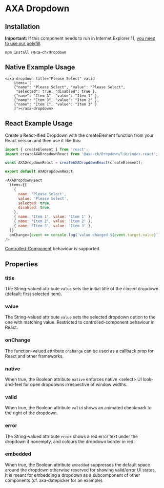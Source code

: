 # AXA Dropdown

## Installation

**Important:** If this component needs to run in Internet Explorer 11, [you need to use our polyfill](https://github.com/axa-ch/patterns-library/tree/develop/src/components/05-utils/polyfill).

`npm install @axa-ch/dropdown`

## Native Example Usage

```
<axa-dropdown title="Please Select" valid
    items='[
    {"name": "Please Select", "value": "Please Select",
     "selected": true, "disabled": true },
    {"name": "Item A", "value": "Item 1" },
    {"name": "Item B", "value": "Item 2" },
    {"name": "Item C", "value": "Item 3" }
    ]'></axa-dropdown>
```

## React Example Usage

Create a React-ified Dropdown with the createElement function from your React version and then use it like this:

```js
import { createElement } from 'react';
import createAXADropdownReact from '@axa-ch/Dropdown/lib/index.react';

const AXADropdownReact = createAXADropdownReact(createElement);

export default AXADropdownReact;
```

```js
<AXADropdownReact
  items={[
    {
      name: 'Please Select',
      value: 'Please Select',
      selected: true,
      disabled: true,
    },
    { name: 'Item 1', value: 'Item 1' },
    { name: 'Item 2', value: 'Item 2' },
    { name: 'Item 3', value: 'Item 3' },
  ]}
  onChange={event => console.log(`value changed ${event.target.value}`)}
/>
```

[Controlled-Component](https://reactjs.org/docs/forms.html#the-select-tag) behaviour is supported.

## Properties

### title

The String-valued attribute `value` sets the initial title of the closed dropdown (default: first selected item).

### value

The String-valued attribute `value` sets the selected dropdown option to the one with matching value. Restricted to controlled-component behaviour in React.

### onChange

The function-valued attribute `onChange` can be used as a callback prop for React and other frameworks.

### native

When true, the Boolean attribute `native` enforces native &lt;select&gt; UI look-and-feel for open dropdowns irrespective of
window widths.

### valid

When true, the Boolean attribute `valid` shows an animated checkmark to the right of the dropdown.

### error

The String-valued attribute `error` shows a red error text under the dropdown if nonempty, and colours the dropdown border
in red.

### embedded

When true, the Boolean attribute `embedded` suppresses the default space around the dropdown otherwise reserved for showing valid/error UI states. It is meant for embedding a dropdown as a subcomponent of other components (cf. axa-datepicker for an example).
